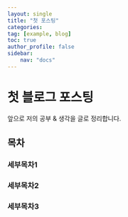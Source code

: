 ```yaml
---
layout: single
title: "첫 포스팅"
categories:
tag: [example, blog]
toc: true
author_profile: false
sidebar:
    nav: "docs"
---
```


# 첫 블로그 포스팅
앞으로 저의 공부 & 생각을 글로 정리합니다.

## 목차

### 세부목차1



### 세부목차2



### 세부목차3





